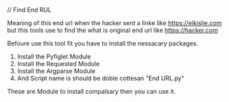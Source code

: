 // Find End RUL

Meaning of this end url when the hacker sent a linke like https://eikislie.com but this tools use to find the what is original end url like https://hacker.com

Befoure use this tool fit you have to install the nessacary packages.
1. Install the Pyfiglet Module
2. Install the Requested Module
3. Install the Argparse Module
4. And Script name is should be doble cottesan "End URL.py"

These are Module to install compalsary then you can use it.
